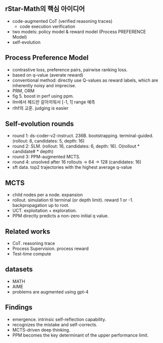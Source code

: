 ## rStar-Math의 핵심 아이디어
- code-augmented CoT (verified reasoning traces)
  - code execution verification
- two models: policy model & reward model (Process PREFERENCE Model)
- self-evolution

## Process Preference Model
- contrastive loss, preference pairs, pairwise ranking loss.
- based on q-value (averate reward)
- conventional method: directly use Q-values as reward labels, which are inherently noisy and imprecise.
- PRM, ORM
- fig 5. boost in perf using ppm.
- llm에서 헤드만 갈아끼워서 [-1, 1] range 예측
- rlhf의 교훈. judging is easier

## Self-evolution rounds
- round 1: ds-coder-v2-instruct. 236B. bootstrapping. terminal-guided. (rollout: 8, candidates: 5, depth: 16)
- round 2: SLM. (rollout: 16, candidates: 6, depth: 16). O(rollout * candidate# * depth)
- round 3: PPM-augmented MCTS.
- round 4: unsolved after 16 rollouts -> 64 -> 128 (candidates: 16)
- sft data. top2 trajectories with the highest average q-value

## MCTS
- child nodes per a node. expansion
- rollout. simulation til terminal (or depth limit). reward 1 or -1. backpropagation up to root.
- UCT. exploitation + exploration.
- PPM directly predicts a non-zero initial q value.

## Related works 
- CoT. reasoning trace
- Process Supervision. process reward
- Test-time compute

## datasets
- MATH
- AIME
- problems are augmented using gpt-4

## Findings
- emergence. intrinsic self-reflection capability.
- recognizes the mistake and self-corrects.
- MCTS-driven deep thinking.
- PPM becomes the key determinant of the upper performance limit.
